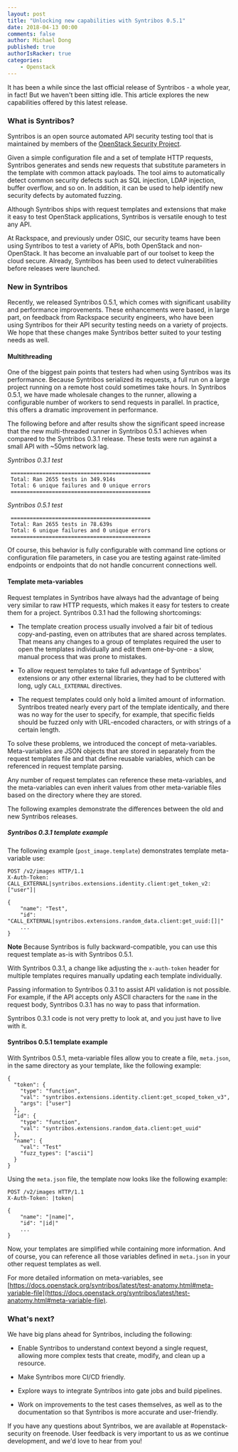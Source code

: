 ```yaml
---
layout: post
title: "Unlocking new capabilities with Syntribos 0.5.1"
date: 2018-04-13 00:00
comments: false
author: Michael Dong
published: true
authorIsRacker: true
categories:
    - Openstack
---
```


It has been a while since the last official release of Syntribos - a whole
year, in fact! But we haven't been sitting idle. This article explores the new
capabilities offered by this latest release.

<!-- more -->

### What is Syntribos?

Syntribos is an open source automated API security testing tool that is
maintained by members of the
[OpenStack Security Project](https://wiki.openstack.org/wiki/Security-SIG).

Given a simple configuration file and a set of template HTTP requests, Syntribos
generates and sends new requests that substitute parameters in the template with
common attack payloads. The tool aims to automatically detect common security
defects such as SQL injection, LDAP injection, buffer overflow, and so on. In
addition, it can be used to help identify new security defects by automated
fuzzing.

Although Syntribos ships with request templates and extensions that make it easy
to test OpenStack applications, Syntribos is versatile enough to test any API.

At Rackspace, and previously under OSIC, our security teams have been using
Syntribos to test a variety of APIs, both OpenStack and non-OpenStack. It has
become an invaluable part of our toolset to keep the cloud secure. Already,
Syntribos has been used to detect vulnerabilities before releases were launched.

### New in Syntribos

Recently, we released Syntribos 0.5.1, which comes with significant usability
and performance improvements. These enhancements were based, in large part, on
feedback from Rackspace security engineers, who have been using Syntribos for
their API security testing needs on a variety of projects. We hope that these
changes make Syntribos better suited to your testing needs as well.

#### Multithreading

One of the biggest pain points that testers had when using Syntribos was its
performance. Because Syntribos serialized its requests, a full run on a large
project running on a remote host could sometimes take hours. In Syntribos 0.5.1,
we have made wholesale changes to the runner, allowing a configurable number of
workers to send requests in parallel. In practice, this offers a dramatic
improvement in performance.

The following before and after results show the significant speed increase that
the new multi-threaded runner in Syntribos 0.5.1 achieves when compared to the
Syntribos 0.3.1 release. These tests were run against a small API with ~50ms
network lag.

*Syntribos 0.3.1 test*

     ============================================
     Total: Ran 2655 tests in 349.914s
     Total: 6 unique failures and 0 unique errors
     ============================================

*Syntribos 0.5.1 test*

     ============================================
     Total: Ran 2655 tests in 78.639s
     Total: 6 unique failures and 0 unique errors
     ============================================

Of course, this behavior is fully configurable with command line options or
configuration file parameters, in case you are testing against rate-limited
endpoints or endpoints that do not handle concurrent connections well.

#### Template meta-variables

Request templates in Syntribos have always had the advantage of being very
similar to raw HTTP requests, which makes it easy for testers to create them
for a project. Syntribos 0.3.1 had the following shortcomings:

- The template creation process usually involved a fair bit of tedious
  copy-and-pasting, even on attributes that are shared across templates. That
  means any changes to a group of templates required the user to open the
  templates individually and edit them one-by-one - a slow, manual process that
  was prone to mistakes.

- To allow request templates to take full advantage of Syntribos' extensions or
  any other external libraries, they had to be cluttered with long, ugly
  `CALL_EXTERNAL` directives.

- The request templates could only hold a limited amount of information.
  Syntribos treated nearly every part of the template identically, and there was
  no way for the user to specify, for example, that specific fields should be
  fuzzed only with URL-encoded characters, or with strings of a certain length.

To solve these problems, we introduced the concept of meta-variables.
Meta-variables are JSON objects that are stored in separately from the request
templates file and that define reusable variables, which can be referenced in
request template parsing.

Any number of request templates can reference these meta-variables, and the
meta-variables can even inherit values from other meta-variable files based on
the directory where they are stored.

The following examples demonstrate the differences between the old and new
Syntribos releases.

##### Syntribos 0.3.1 template example

The following example (`post_image.template`) demonstrates template meta-variable use:

    POST /v2/images HTTP/1.1
    X-Auth-Token: CALL_EXTERNAL|syntribos.extensions.identity.client:get_token_v2:["user"]|

    {
        "name": "Test",
        "id": "CALL_EXTERNAL|syntribos.extensions.random_data.client:get_uuid:[]|"
        ...
    }

**Note** Because Syntribos is fully backward-compatible, you can use this request
template as-is with Syntribos 0.5.1.

With Syntribos 0.3.1, a change like adjusting the `x-auth-token` header for
multiple templates requires manually updating each template individually.

Passing information to Syntribos 0.3.1 to assist API validation is not possible.
For example, if the API accepts only ASCII characters for the `name` in the
request body, Syntribos 0.3.1 has no way to pass that information.

Syntribos 0.3.1 code is not very pretty to look at, and you just have to
live with it.

#### Syntribos 0.5.1 template example

With Syntribos 0.5.1, meta-variable files allow you to create a file,
`meta.json`, in the same directory as your template, like the following example:

    {
      "token": {
        "type": "function",
        "val": "syntribos.extensions.identity.client:get_scoped_token_v3",
        "args": ["user"]
      },
      "id": {
        "type": "function",
        "val": "syntribos.extensions.random_data.client:get_uuid"
      },
      "name": {
        "val": "Test"
        "fuzz_types": ["ascii"]
      }
    }

Using the `meta.json` file, the template now looks like the following example:

    POST /v2/images HTTP/1.1
    X-Auth-Token: |token|

    {
        "name": "|name|",
        "id": "|id|"
        ...
    }

Now, your templates are simplified while containing more information. And of
course, you can reference all those variables defined in `meta.json` in your
other request templates as well.

For more detailed information on meta-variables, see
[https://docs.openstack.org/syntribos/latest/test-anatomy.html#meta-variable-file](https://docs.openstack.org/syntribos/latest/test-anatomy.html#meta-variable-file).

### What's next?

We have big plans ahead for Syntribos, including the following:

- Enable Syntribos to understand context beyond a single request, allowing more
  complex tests that create, modify, and clean up a resource.

- Make Syntribos more CI/CD friendly.

- Explore ways to integrate Syntribos into gate jobs and build pipelines.

- Work on improvements to the test cases themselves, as well as to the documentation
  so that Syntribos is more accurate and user-friendly.

If you have any questions about Syntribos, we are available at #openstack-security
on freenode. User feedback is very important to us as we continue development,
and we'd love to hear from you!

